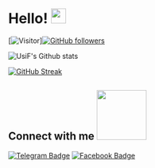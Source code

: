 # Hello! <img src="https://raw.githubusercontent.com/MartinHeinz/MartinHeinz/master/wave.gif" width="30px">

[![Visitor](https://visitor-badge.laobi.icu/badge?page_id=UsiFX.UsiFX)][![GitHub followers](https://img.shields.io/github/followers/UsiFX.svg?style=social&label=Follow)](https://github.com/UsiFX?tab=followers)

![UsiF's Github stats](https://github-readme-stats.vercel.app/api?username=UsiFX&show_icons=true&theme=chartreuse-dark&hide_border=true)

[![GitHub Streak](https://github-readme-streak-stats.herokuapp.com?user=UsiFX&theme=chartreuse-dark&hide_border=true)](https://git.io/streak-stats)

<h2> Connect with me <img src='https://raw.githubusercontent.com/ShahriarShafin/ShahriarShafin/main/Assets/handshake.gif' width="100px"> </h2>

[![Telegram Badge](https://img.shields.io/badge/-@UsiFX-0088CC?style=flat&logo=Telegram&logoColor=white)](https://t.me/imusif12 "Contact on Telegram")
[![Facebook Badge](https://img.shields.io/badge/-@UsiFX-0088CC?style=flat&logo=Facebook&logoColor=white)](https://www.facebook.com/yousif.heathen.5 "Contact on Facebook")


